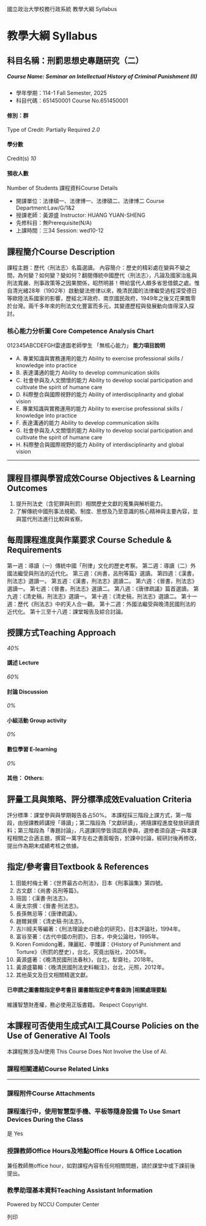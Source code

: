 國立政治大學校務行政系統 教學大綱 Syllabus
# 教學大綱 Syllabus
##  科目名稱：刑罰思想史專題研究（二）
#####  Course Name: Seminar on Intellectual History of Criminal Punishment (II)
  * 學年學期：114-1 Fall Semester, 2025 
  * 科目代碼：651450001 Course No.651450001


#### 修別：群
Type of Credit: Partially Required 
_2.0_
#### 學分數
Credit(s)
_10_
#### 預收人數
Number of Students
課程資料Course Details
  * 開課單位：法律碩一、法律博一、法律碩二、法律博二 Course Department:Law/G/1&2 
  * 授課老師：黃源盛 Instructor: HUANG YUAN-SHENG 
  * 先修科目：無Prerequisite(N/A)
  * 上課時間：三34 Session: wed10-12


##  課程簡介Course Description
課程主題：歷代〈刑法志〉名篇選讀。
內容簡介：歷史的精彩處在變與不變之間，為何變？如何變？變如何？翻閱傳統中國歷代〈刑法志〉，凡論及國家治亂與刑法寬嚴、刑事政策等之因果關係，昭然明甚！帶給當代人頗多省思借鏡之處。惟自清光緒28年（1902年）啟動變法修律以來，晚清民國的法律繼受過程深受德日等歐陸法系國家的影響，歷經北洋政府、南京國民政府，1949年之後又花果飄零於台灣。兩千多年來的刑法文化豐富而多元，其變遷歷程與發展動向值得深入探討。
###  核心能力分析圖 Core Competence Analysis Chart
012345ABCDEFGH雷達圖老師學生
「無核心能力」 
**能力項目說明**
  * A. 專業知識與實務運用的能力 Ability to exercise professional skills / knowledge into practice
  * B. 表達溝通的能力 Ability to develop communication skills
  * C. 社會參與及人文關懷的能力 Ability to develop social participation and cultivate the spirit of humane care
  * D. 科際整合與國際視野的能力 Ability of interdisciplinarity and global vision
  * E. 專業知識與實務運用的能力 Ability to exercise professional skills / knowledge into practice
  * F. 表達溝通的能力 Ability to develop communication skills
  * G. 社會參與及人文關懷的能力 Ability to develop social participation and cultivate the spirit of humane care
  * H. 科際整合與國際視野的能力 Ability of interdisciplinarity and global vision


* * *
##  課程目標與學習成效Course Objectives & Learning Outcomes 
  1. 提升刑法史（含犯罪與刑罰）相關歷史文獻的蒐集與解析能力。
  2. 了解傳統中國刑事法規範、制度、思想及乃至意識的核心精神與主要內容，並與當代刑法進行比較與省察。


##  每周課程進度與作業要求 Course Schedule & Requirements
第一週：導讀（一）傳統中國「刑律」文化的歷史考察。
第二週：導讀（二）外國法繼受與刑法的近代化。
第三週：《尚書，呂刑等篇》選讀。
第四週：《漢書，刑法志》選讀一。
第五週：《漢書，刑法志》選讀二。
第六週：《晉書，刑法志》選讀一。
第七週：《晉書，刑法志》選讀二。
第八週：《唐律疏議》篇首選讀。
第九週：《清史稿，刑法志》選讀一。
第十週：《清史稿，刑法志》選讀二。
第十一週：歷代《刑法志》中的天人合一觀。
第十二週：外國法繼受與晚清民國刑法的近代化。
第十三至十八週：課堂報告及綜合討論。
##  授課方式Teaching Approach
_40%_
####  講述 Lecture
_60%_
####  討論 Discussion
_0%_
####  小組活動 Group activity
_0%_
####  數位學習 E-learning
_0%_
####  其他： Others:
##  評量工具與策略、評分標準成效Evaluation Criteria
評分標準：課堂參與與學期報告各占50%。
本課程採三階段上課方式，第一階段，由授課教師講授「導讀」；第二階段為「文獻研讀」，將隨課程進度發放研讀資料；第三階段為「專題討論」，凡選課同學皆須認真參與，選修者須自選一與本課程相關之合適主題，撰寫一萬字左右之書面報告，於課中討論，經研討後再修改，提出作為期末成績考核之依據。
##  指定/參考書目Textbook & References
  1. 田能村梅士著：《世界最古の刑法》，日本《刑事論集》第四號。
  2. 古文獻：《尚書‧呂刑等篇》。
  3. 班固：《漢書‧刑法志》。
  4. 唐太宗撰：《晉書‧刑法志》。
  5. 長孫無忌等：《唐律疏議》。
  6. 趙爾巽撰：《清史稿‧刑法志》。
  7. 吉川經夫等編著：《刑法理論史の總合的研究》，日本評論社，1994年。
  8. 富谷至著：《古代中國の刑罰》，日本，中央公論社，1995年。
  9. Koren Fomidong著，陳麗紅、李臻譯：《History of Punishment and Torture》（刑罰的歷史），台北，究竟出版社，2005年。
  10. 黃源盛著：《晚清民國刑法春秋》，台北，犁齋社，2018年。
  11. 黃源盛纂輯：《晚清民國刑法史料輯注》，台北，元照，2012年。
  12. 其他英文及日文相關精選文獻。


####  已申請之圖書館指定參考書目  圖書館指定參考書查詢 |相關處理要點
維護智慧財產權，務必使用正版書籍。 Respect Copyright.
##  本課程可否使用生成式AI工具Course Policies on the Use of Generative AI Tools
本課程無涉及AI使用 This Course Does Not Involve the Use of AI.
###  課程相關連結Course Related Links
* * *
###  課程附件Course Attachments
###  課程進行中，使用智慧型手機、平板等隨身設備 To Use Smart Devices During the Class
是  Yes
###  授課教師Office Hours及地點Office Hours & Office Location
兼任教師無office hour，如對課程內容有任何相關問題，請於課堂中或下課前後提出。
###  教學助理基本資料Teaching Assistant Information
Powered by NCCU Computer Center
  
列印
